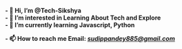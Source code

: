 **- 👋 Hi, I’m @Tech-Sikshya**<br>
**- 👀 I’m interested in Learning About Tech and Explore**<br>
**- 🌱 I’m currently learning Javascript, Python**<br>

<b>- 📫 How to reach me Email: ***sudippandey885@gmail.com*** </b>

<!---
Tech-Sikshya/Tech-Sikshya is a ✨ special ✨ repository because its `README.md` (this file) appears on your GitHub profile.
You can click the Preview link to take a look at your changes.
--->
